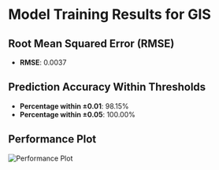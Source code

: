 # Model Training Results for GIS

## Root Mean Squared Error (RMSE)
- **RMSE**: 0.0037

## Prediction Accuracy Within Thresholds
- **Percentage within ±0.01**: 98.15%
- **Percentage within ±0.05**: 100.00%

## Performance Plot
![Performance Plot](../imgs/GIS.png)
